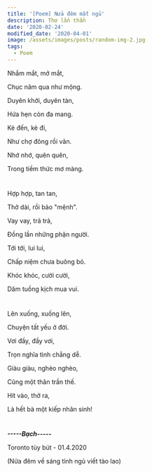 ```yaml
---
title: '[Poem] Nửa đêm mất ngủ'
description: Thơ lẩn thẩn
date: '2020-02-24'
modified_date: '2020-04-01'
image: /assets/images/posts/random-img-2.jpg
tags:
  - Poem
---
```


Nhắm mắt, mở mắt,

Chục năm qua như mộng.

Duyên khởi, duyên tàn,

Hứa hẹn còn đa mang.

Kẻ đến, kẻ đi,

Như chợ đông rồi vãn.

Nhớ nhớ, quên quên,

Trong tiềm thức mơ màng.

#

Hợp hợp, tan tan,

Thở dài, rồi bảo "mệnh". 

Vay vay, trả trả,

Đồng lần những phận người.

Tới tới, lui lui,

Chấp niệm chưa buông bỏ.

Khóc khóc, cười cười,

Dăm tuồng kịch mua vui.

#

Lên xuống, xuống lên,

Chuyện tất yếu ở đời.

Vơi đầy, đầy vơi,

Trọn nghĩa tình chẳng dễ.

Giàu giàu, nghèo nghèo,

Cũng một thân trần thế.

Hít vào, thở ra,

Là hết bà một kiếp nhân sinh!

#

**_-----Bạch-----_**

Toronto tùy bút - 01.4.2020

(Nửa đêm về sáng tỉnh ngủ viết tào lao)





